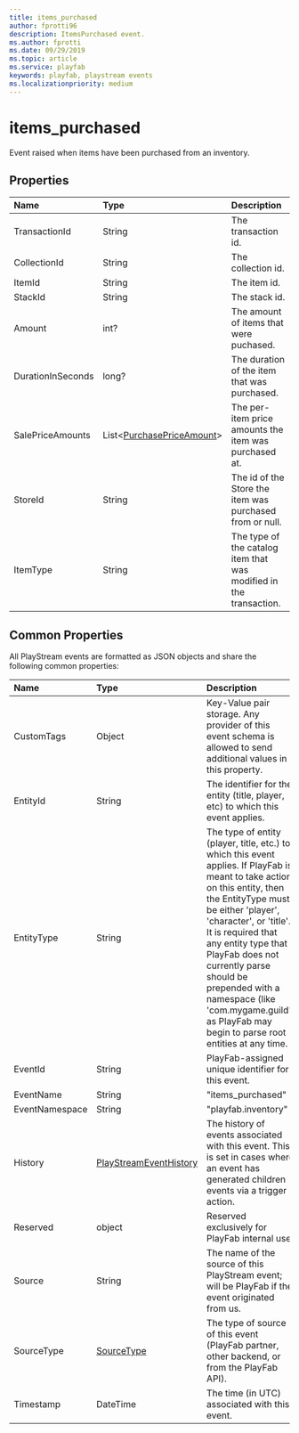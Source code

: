 ```yaml
---
title: items_purchased
author: fprotti96
description: ItemsPurchased event.
ms.author: fprotti
ms.date: 09/29/2019
ms.topic: article
ms.service: playfab
keywords: playfab, playstream events
ms.localizationpriority: medium
---
```


# items_purchased

Event raised when items have been purchased from an inventory.

## Properties

|Name|Type|Description|
| :--------------------|:-------------------|:----------------------|
|TransactionId|String|The transaction id.|
|CollectionId|String|The collection id.|
|ItemId|String|The item id.|
|StackId|String|The stack id.|
|Amount|int?|The amount of items that were puchased.|
|DurationInSeconds|long?|The duration of the item that was purchased.|
|SalePriceAmounts|List<[PurchasePriceAmount](data-types/purchasepriceamount.md)>|The per-item price amounts the item was purchased at.|
|StoreId|String|The id of the Store the item was purchased from or null.|
|ItemType|String|The type of the catalog item that was modified in the transaction.|

## Common Properties

All PlayStream events are formatted as JSON objects and share the following common properties:

|Name|Type|Description|
| :--------------------|:-------------------|:----------------------|
|CustomTags|Object|Key-Value pair storage. Any provider of this event schema is allowed to send additional values in this property.|
|EntityId|String|The identifier for the entity (title, player, etc) to which this event applies.|
|EntityType|String|The type of entity (player, title, etc.) to which this event applies. If PlayFab is meant to take action on this entity, then the EntityType must be either 'player', 'character', or 'title'. It is required that any entity type that PlayFab does not currently parse should be prepended with a namespace (like 'com.mygame.guild') as PlayFab may begin to parse root entities at any time.|
|EventId|String|PlayFab-assigned unique identifier for this event.|
|EventName|String|"items_purchased"|
|EventNamespace|String|"playfab.inventory"|
|History|[PlayStreamEventHistory](data-types/playstreameventhistory.md)|The history of events associated with this event. This is set in cases where an event has generated children events via a trigger action.|
|Reserved|object|Reserved exclusively for PlayFab internal use.|
|Source|String|The name of the source of this PlayStream event; will be PlayFab if the event originated from us.|
|SourceType|[SourceType](data-types/sourcetype.md)|The type of source of this event (PlayFab partner, other backend, or from the PlayFab API).|
|Timestamp|DateTime|The time (in UTC) associated with this event.|
